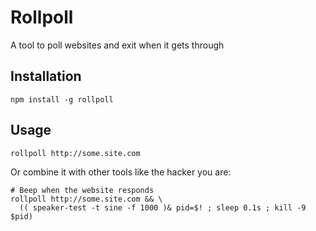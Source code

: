 # Rollpoll

A tool to poll websites and exit when it gets through

## Installation

```shell
npm install -g rollpoll
```

## Usage

```shell
rollpoll http://some.site.com
```

Or combine it with other tools like the hacker you are:

```shell
# Beep when the website responds
rollpoll http://some.site.com && \
  (( speaker-test -t sine -f 1000 )& pid=$! ; sleep 0.1s ; kill -9 $pid)
```
